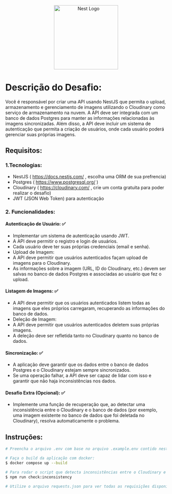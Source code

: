 <p align="center">
  <a href="http://nestjs.com/" target="blank"><img src="https://nestjs.com/img/logo-small.svg" width="200" alt="Nest Logo" /></a>
</p>

[circleci-image]: https://img.shields.io/circleci/build/github/nestjs/nest/master?token=abc123def456
[circleci-url]: https://circleci.com/gh/nestjs/nest



# Descrição do Desafio:
Você é responsável por criar uma API usando NestJS que permita o upload, armazenamento e gerenciamento de imagens utilizando o Cloudinary como serviço de armazenamento na nuvem. A API deve ser integrada com um banco de dados Postgres para manter as informações relacionadas às imagens sincronizadas. Além disso, a API deve incluir um sistema de autenticação que permita a criação de usuários, onde cada usuário poderá gerenciar suas próprias imagens.

## Requisitos:
### 1.Tecnologias:
   - NestJS ( https://docs.nestjs.com/ , escolha uma ORM de sua prefrencia)
   - Postgres ( https://www.postgresql.org/ )
   - Cloudinary ( https://cloudinary.com/ , crie um conta gratuita para poder realizar o desafio)
   - JWT (JSON Web Token) para autenticação

### 2. Funcionalidades:
   #### Autenticação de Usuário: :white_check_mark:
  - Implementar um sistema de autenticação usando JWT.
  - A API deve permitir o registro e login de usuários.
  - Cada usuário deve ter suas próprias credenciais (email e senha).
  - Upload de Imagem:
  - A API deve permitir que usuários autenticados façam upload de imagens para o Cloudinary.
  - As informações sobre a imagem (URL, ID do Cloudinary, etc.) devem ser salvas no banco de dados Postgres e associadas ao usuário que fez o upload.
  
  #### Listagem de Imagens: :white_check_mark:
  - A API deve permitir que os usuários autenticados listem todas as imagens que eles próprios carregaram, recuperando as informações do banco de dados.
  - Deleção de Imagem:
  - A API deve permitir que usuários autenticados deletem suas próprias imagens.
  - A deleção deve ser refletida tanto no Cloudinary quanto no banco de dados.
  
  #### Sincronização: :white_check_mark:
  - A aplicação deve garantir que os dados entre o banco de dados Postgres e o Cloudinary estejam sempre sincronizados.
  - Se uma operação falhar, a API deve ser capaz de lidar com isso e garantir que não haja inconsistências nos dados.

  #### Desafio Extra (Opcional): :white_check_mark:
  - Implemente uma função de recuperação que, ao detectar uma inconsistência entre o Cloudinary e o banco de dados (por exemplo, uma imagem existente no banco de dados que foi deletada no Cloudinary), resolva automaticamente o problema.

## Instruções:
 
```bash
# Preencha o arquivo .env com base no arquivo .example.env contido neste repositorio.

# Faça o build da aplicação com docker:
$ docker compose up --build

# Para rodar o script que detecta inconsistências entre o Cloudinary e o banco de dados, utilize:
$ npm run check:inconsistency

# Utilize o arquivo requests.json para ver todas as requisições disponiveis neste projeto
```
